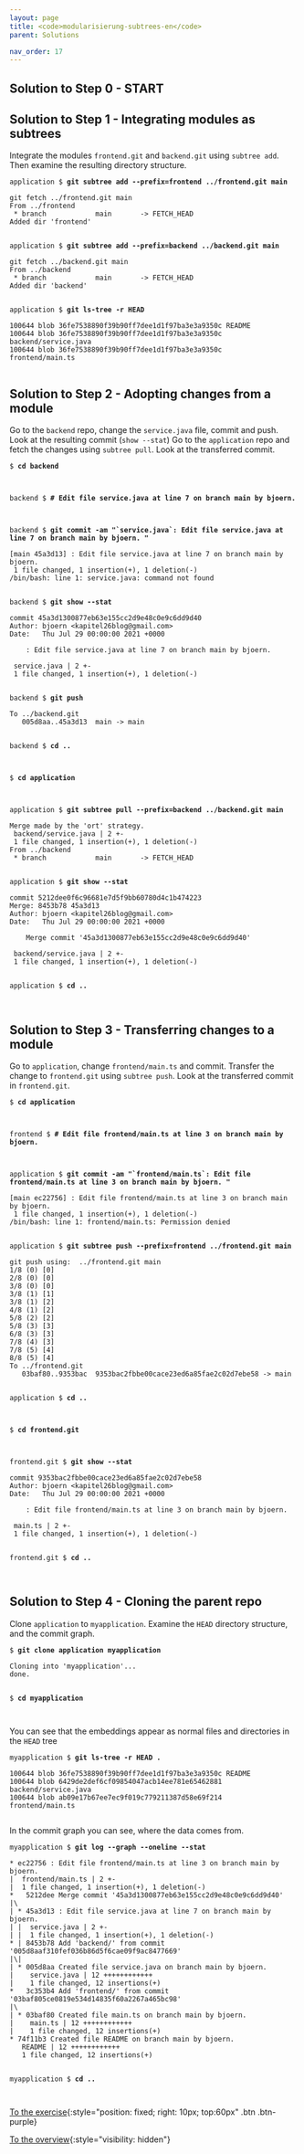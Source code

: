 ```yaml
---
layout: page
title: <code>modularisierung-subtrees-en</code>
parent: Solutions

nav_order: 17
---
```

## Solution to Step 0 - START

## Solution to Step 1 - Integrating modules as subtrees

Integrate the modules `frontend.git` and `backend.git`
using `subtree add`.
Then examine the resulting directory structure.


<pre><code>application $ <b>git subtree add --prefix=frontend ../frontend.git main</b><br><br>git fetch ../frontend.git main<br>From ../frontend<br> * branch            main       -&gt; FETCH_HEAD<br>Added dir 'frontend'<br><br></code></pre>



<pre><code>application $ <b>git subtree add --prefix=backend ../backend.git main</b><br><br>git fetch ../backend.git main<br>From ../backend<br> * branch            main       -&gt; FETCH_HEAD<br>Added dir 'backend'<br><br></code></pre>



<pre><code>application $ <b>git ls-tree -r HEAD</b><br><br>100644 blob 36fe7538890f39b90ff7dee1d1f97ba3e3a9350c	README<br>100644 blob 36fe7538890f39b90ff7dee1d1f97ba3e3a9350c	backend/service.java<br>100644 blob 36fe7538890f39b90ff7dee1d1f97ba3e3a9350c	frontend/main.ts<br><br></code></pre>


## Solution to Step 2 - Adopting changes from a module

Go to the `backend` repo, change the `service.java` file, commit and push.
Look at the resulting commit (`show --stat`)
Go to the `application` repo and fetch the changes using `subtree pull`.
Look at the transferred commit.


<pre><code>$ <b>cd backend</b><br><br><br></code></pre>



<pre><code>backend $ <b># Edit file service.java at line 7 on branch main by bjoern.</b><br><br><br></code></pre>



<pre><code>backend $ <b>git commit -am &quot;`service.java`: Edit file service.java at line 7 on branch main by bjoern. &quot;</b><br><br>[main 45a3d13] : Edit file service.java at line 7 on branch main by bjoern.<br> 1 file changed, 1 insertion(+), 1 deletion(-)<br>/bin/bash: line 1: service.java: command not found<br><br></code></pre>



<pre><code>backend $ <b>git show --stat </b><br><br>commit 45a3d1300877eb63e155cc2d9e48c0e9c6dd9d40<br>Author: bjoern &lt;kapitel26blog@gmail.com&gt;<br>Date:   Thu Jul 29 00:00:00 2021 +0000<br><br>    : Edit file service.java at line 7 on branch main by bjoern.<br><br> service.java | 2 +-<br> 1 file changed, 1 insertion(+), 1 deletion(-)<br><br></code></pre>



<pre><code>backend $ <b>git push</b><br><br>To ../backend.git<br>   005d8aa..45a3d13  main -&gt; main<br><br></code></pre>



<pre><code>backend $ <b>cd ..</b><br><br><br></code></pre>



<pre><code>$ <b>cd application</b><br><br><br></code></pre>



<pre><code>application $ <b>git subtree pull --prefix=backend ../backend.git main</b><br><br>Merge made by the 'ort' strategy.<br> backend/service.java | 2 +-<br> 1 file changed, 1 insertion(+), 1 deletion(-)<br>From ../backend<br> * branch            main       -&gt; FETCH_HEAD<br><br></code></pre>



<pre><code>application $ <b>git show --stat </b><br><br>commit 5212dee0f6c96681e7d5f9bb60780d4c1b474223<br>Merge: 8453b78 45a3d13<br>Author: bjoern &lt;kapitel26blog@gmail.com&gt;<br>Date:   Thu Jul 29 00:00:00 2021 +0000<br><br>    Merge commit '45a3d1300877eb63e155cc2d9e48c0e9c6dd9d40'<br><br> backend/service.java | 2 +-<br> 1 file changed, 1 insertion(+), 1 deletion(-)<br><br></code></pre>



<pre><code>application $ <b>cd ..</b><br><br><br></code></pre>


## Solution to Step 3 - Transferring changes to a module

Go to `application`, change `frontend/main.ts` and commit.
Transfer the change to `frontend.git` using `subtree push`.
Look at the transferred commit in `frontend.git`.


<pre><code>$ <b>cd application</b><br><br><br></code></pre>



<pre><code>frontend $ <b># Edit file frontend/main.ts at line 3 on branch main by bjoern.</b><br><br><br></code></pre>



<pre><code>application $ <b>git commit -am &quot;`frontend/main.ts`: Edit file frontend/main.ts at line 3 on branch main by bjoern. &quot;</b><br><br>[main ec22756] : Edit file frontend/main.ts at line 3 on branch main by bjoern.<br> 1 file changed, 1 insertion(+), 1 deletion(-)<br>/bin/bash: line 1: frontend/main.ts: Permission denied<br><br></code></pre>



<pre><code>application $ <b>git subtree push --prefix=frontend ../frontend.git main</b><br><br>git push using:  ../frontend.git main<br>1/8 (0) [0]<br>2/8 (0) [0]<br>3/8 (0) [0]<br>3/8 (1) [1]<br>3/8 (1) [2]<br>4/8 (1) [2]<br>5/8 (2) [2]<br>5/8 (3) [3]<br>6/8 (3) [3]<br>7/8 (4) [3]<br>7/8 (5) [4]<br>8/8 (5) [4]<br>To ../frontend.git<br>   03baf80..9353bac  9353bac2fbbe00cace23ed6a85fae2c02d7ebe58 -&gt; main<br><br></code></pre>



<pre><code>application $ <b>cd ..</b><br><br><br></code></pre>



<pre><code>$ <b>cd frontend.git</b><br><br><br></code></pre>



<pre><code>frontend.git $ <b>git show --stat </b><br><br>commit 9353bac2fbbe00cace23ed6a85fae2c02d7ebe58<br>Author: bjoern &lt;kapitel26blog@gmail.com&gt;<br>Date:   Thu Jul 29 00:00:00 2021 +0000<br><br>    : Edit file frontend/main.ts at line 3 on branch main by bjoern.<br><br> main.ts | 2 +-<br> 1 file changed, 1 insertion(+), 1 deletion(-)<br><br></code></pre>



<pre><code>frontend.git $ <b>cd ..</b><br><br><br></code></pre>


## Solution to Step 4 - Cloning the parent repo

Clone `application` to `myapplication`.
Examine the `HEAD` directory structure,
and the commit graph.


<pre><code>$ <b>git clone application myapplication</b><br><br>Cloning into 'myapplication'...<br>done.<br><br></code></pre>



<pre><code>$ <b>cd myapplication</b><br><br><br></code></pre>


You can see that the embeddings appear as normal files and directories in the `HEAD` tree


<pre><code>myapplication $ <b>git ls-tree -r HEAD .</b><br><br>100644 blob 36fe7538890f39b90ff7dee1d1f97ba3e3a9350c	README<br>100644 blob 6429de2def6cf09854047acb14ee781e65462881	backend/service.java<br>100644 blob ab09e17b67ee7ec9f019c779211387d58e69f214	frontend/main.ts<br><br></code></pre>


In the commit graph you can see, where the data comes from.


<pre><code>myapplication $ <b>git log --graph --oneline --stat</b><br><br>* ec22756 : Edit file frontend/main.ts at line 3 on branch main by bjoern.<br>|  frontend/main.ts | 2 +-<br>|  1 file changed, 1 insertion(+), 1 deletion(-)<br>*   5212dee Merge commit '45a3d1300877eb63e155cc2d9e48c0e9c6dd9d40'<br>|\  <br>| * 45a3d13 : Edit file service.java at line 7 on branch main by bjoern.<br>| |  service.java | 2 +-<br>| |  1 file changed, 1 insertion(+), 1 deletion(-)<br>* | 8453b78 Add 'backend/' from commit '005d8aaf310fef036b86d5f6cae09f9ac8477669'<br>|\| <br>| * 005d8aa Created file service.java on branch main by bjoern.<br>|    service.java | 12 ++++++++++++<br>|    1 file changed, 12 insertions(+)<br>*   3c353b4 Add 'frontend/' from commit '03baf805ce0819e534d14835f60a2267a465bc98'<br>|\  <br>| * 03baf80 Created file main.ts on branch main by bjoern.<br>|    main.ts | 12 ++++++++++++<br>|    1 file changed, 12 insertions(+)<br>* 74f11b3 Created file README on branch main by bjoern.<br>   README | 12 ++++++++++++<br>   1 file changed, 12 insertions(+)<br><br></code></pre>



<pre><code>myapplication $ <b>cd ..</b><br><br><br></code></pre>


[To the exercise](aufgabe-modularisierung-subtrees-en.html){:style="position: fixed; right: 10px; top:60px" .btn .btn-purple}

[To the overview](../../ueberblick-en.html){:style="visibility: hidden"}


